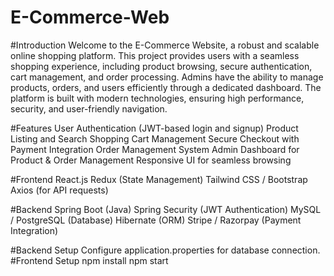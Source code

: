 # E-Commerce-Web

#Introduction
Welcome to the E-Commerce Website, a robust and scalable online shopping platform. This project provides users with a seamless shopping experience, including product browsing, secure authentication, cart management, and order processing. Admins have the ability to manage products, orders, and users efficiently through a dedicated dashboard. The platform is built with modern technologies, ensuring high performance, security, and user-friendly navigation.

#Features
User Authentication (JWT-based login and signup)
Product Listing and Search
Shopping Cart Management
Secure Checkout with Payment Integration
Order Management System
Admin Dashboard for Product & Order Management
Responsive UI for seamless browsing

#Frontend
React.js
Redux (State Management)
Tailwind CSS / Bootstrap
Axios (for API requests)

#Backend
Spring Boot (Java)
Spring Security (JWT Authentication)
MySQL / PostgreSQL (Database)
Hibernate (ORM)
Stripe / Razorpay (Payment Integration)

#Backend Setup
Configure application.properties for database connection.
#Frontend Setup
 npm install
 npm start
